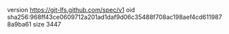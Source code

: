 version https://git-lfs.github.com/spec/v1
oid sha256:968ff43ce0609712a201ad1daf9d06c35488f708ac198aef4cd6119878a9ba61
size 3447
